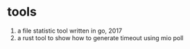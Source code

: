 # tools

1. a file statistic tool written in go, 2017
2. a rust tool to show how to generate timeout using mio poll
